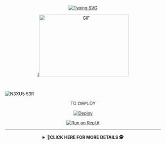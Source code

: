 ## <!-- Typing SVG -->
<p align="center">
    <a href="https://git.io/J0hKr">
        <img
        src="https://readme-typing-svg.herokuapp.com?size=30&width=800&lines=ᗯᗴᒪᑕOᗰᗴ+TO+YᑌI+ᑕᕼᗩᑎ'Տ+ᖇᗴᑭO......"
            alt="Typing SVG"
        />
         
</p>


 <p align="center">
(<img src="https://tenor.com/view/anime-feed-say-ahh-ahhh-gif-11658244.gif" alt="GIF" width="290" height="200"/>
</p>
    </a>
</p>
<br> 
</p>

![N3XU5 53R](https://hits.seeyoufarm.com/api/count/incr/badge.svg?url=https://github.com/nexusNw/YuiChan&title=Repo%20Views)
<div align="center">
TO ᗪᗴᑭᒪOY


[![Deploy](https://www.herokucdn.com/deploy/button.svg)](https://heroku.com/deploy?template=https://github.com/Mbo254/yui-deploy) 

[![Run on Repl.it](https://repl.it/badge/github/quiec/whatsAlfa)](https://replit.com/@nexusNw/YuiChan)

-----


</p>

<div align="center">  
<details>
    <summary>🎯<b>CLICK HERE FOR MORE DETAILS 🕵️</b></summary>


<div align="center">
  <p align="center">
<img src="https://tenor.com/view/akari-bestwaifu-gif-9447619.gif" alt="GIF" width="200" height="200"/>
</p>
<p align="center">
<a href="https://github.com/nexusNw"><img title="Author-" src="https://img.shields.io/badge/Author-âžªAuthor/YuiChan?color=blue"></a>

<a href="#"><img title="á" src="https://img.shields.io/badge/ᑎ3᙭ᑌ5-51ᖇ-green?colorA=%23ff0000&colorB=%23017e40&style=for-the-badge"></a>
</p>
  
    
</p>
<div align="left" 
</p>




<h1 align="center"> Contact Developer
<p align="center">

  <a href="https://wa.me/918129624000"><img src="https://img.shields.io/badge/WhatsApp-25D366?style=for-the-badge&logo=whatsapp&logoColor=white" />
  <a href="https://instagram.com/nexus.efx"><img src="https://img.shields.io/badge/Instagram-E4405F?style=for-the-badge&logo=instagram&logoColor=white" />
  <a href="https://github.com/nexusNw"><img src="https://img.shields.io/badge/-GitHub-black?style=flat-square&logo=github" /> 



</p>



 ## <!-- Typing SVG -->
<p align="center">
    <a href="https://git.io/J0hKr">
        <img
        src="https://readme-typing-svg.herokuapp.com?size=30&width=800&lines=TᕼᗩᑎKՏ+ᖴOᖇ+ᐯIՏITIᑎᘜ....."
            alt="Typing SVG"

</p>


